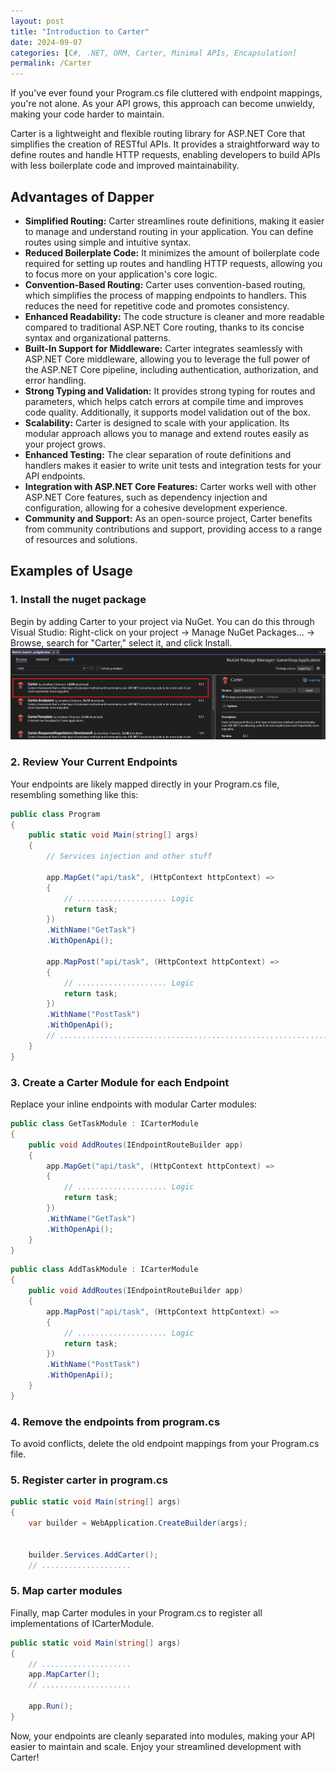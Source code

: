 ```yaml
---
layout: post
title: "Introduction to Carter"
date: 2024-09-07
categories: [C#, .NET, ORM, Carter, Minimal APIs, Encapsulation]
permalink: /Carter
---
```

If you've ever found your Program.cs file cluttered with endpoint mappings, you're not alone. As your API grows, this approach can become unwieldy, making your code harder to maintain.

Carter is a lightweight and flexible routing library for ASP.NET Core that simplifies the creation of RESTful APIs. It provides a straightforward way to define routes and handle HTTP requests, enabling developers to build APIs with less boilerplate code and improved maintainability.

## **Advantages of Dapper**

- **Simplified Routing:** Carter streamlines route definitions, making it easier to manage and understand routing in your application. You can define routes using simple and intuitive syntax.
- **Reduced Boilerplate Code:** It minimizes the amount of boilerplate code required for setting up routes and handling HTTP requests, allowing you to focus more on your application's core logic.
- **Convention-Based Routing:** Carter uses convention-based routing, which simplifies the process of mapping endpoints to handlers. This reduces the need for repetitive code and promotes consistency.
- **Enhanced Readability:** The code structure is cleaner and more readable compared to traditional ASP.NET Core routing, thanks to its concise syntax and organizational patterns.
- **Built-In Support for Middleware:** Carter integrates seamlessly with ASP.NET Core middleware, allowing you to leverage the full power of the ASP.NET Core pipeline, including authentication, authorization, and error handling.
- **Strong Typing and Validation:** It provides strong typing for routes and parameters, which helps catch errors at compile time and improves code quality. Additionally, it supports model validation out of the box.
- **Scalability:** Carter is designed to scale with your application. Its modular approach allows you to manage and extend routes easily as your project grows.
- **Enhanced Testing:** The clear separation of route definitions and handlers makes it easier to write unit tests and integration tests for your API endpoints.
- **Integration with ASP.NET Core Features:** Carter works well with other ASP.NET Core features, such as dependency injection and configuration, allowing for a cohesive development experience.
- **Community and Support:** As an open-source project, Carter benefits from community contributions and support, providing access to a range of resources and solutions.

## **Examples of Usage**

### **1. Install the nuget package**

Begin by adding Carter to your project via NuGet. You can do this through Visual Studio: Right-click on your project -> Manage NuGet Packages... -> Browse, search for "Carter," select it, and click Install.
![Alt text](/assets/img/posts/carter-install.png)

### **2. Review Your Current Endpoints**

Your endpoints are likely mapped directly in your Program.cs file, resembling something like this:

```c#
public class Program
{
    public static void Main(string[] args)
    {
        // Services injection and other stuff

        app.MapGet("api/task", (HttpContext httpContext) =>
        {
            // .................... Logic
            return task;
        })
        .WithName("GetTask")
        .WithOpenApi();

        app.MapPost("api/task", (HttpContext httpContext) =>
        {
            // .................... Logic
            return task;
        })
        .WithName("PostTask")
        .WithOpenApi();
        // ....................................................................
    }
}
```

### **3. Create a Carter Module for each Endpoint** 
Replace your inline endpoints with modular Carter modules:
```c#
public class GetTaskModule : ICarterModule
{
    public void AddRoutes(IEndpointRouteBuilder app)
    {
        app.MapGet("api/task", (HttpContext httpContext) =>
        {
            // .................... Logic
            return task;
        })
        .WithName("GetTask")
        .WithOpenApi();
    }
}
```

```c#
public class AddTaskModule : ICarterModule
{
    public void AddRoutes(IEndpointRouteBuilder app)
    {
        app.MapPost("api/task", (HttpContext httpContext) =>
        {
            // .................... Logic
            return task;
        })
        .WithName("PostTask")
        .WithOpenApi();
    }
}
```

### **4. Remove the endpoints from program.cs** 
To avoid conflicts, delete the old endpoint mappings from your Program.cs file.

### **5. Register carter in program.cs** 
```c#
public static void Main(string[] args)
{
    var builder = WebApplication.CreateBuilder(args);

    
    builder.Services.AddCarter();
    // ....................
```

### **5. Map carter modules**
Finally, map Carter modules in your Program.cs to register all implementations of ICarterModule.
```c#
public static void Main(string[] args)
{
    // ....................
    app.MapCarter();
    // ....................

    app.Run();
}    
```

Now, your endpoints are cleanly separated into modules, making your API easier to maintain and scale. Enjoy your streamlined development with Carter!
